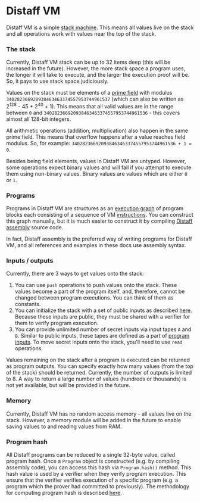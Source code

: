# Distaff VM
Distaff VM is a simple [stack machine](https://en.wikipedia.org/wiki/Stack_machine). This means all values live on the stack and all operations work with values near the top of the stack. 

### The stack
Currently, Distaff VM stack can be up to 32 items deep (this will be increased in the future). However, the more stack space a program uses, the longer it will take to execute, and the larger the execution proof will be. So, it pays to use stack space judiciously.

Values on the stack must be elements of a [prime field](https://en.wikipedia.org/wiki/Finite_field) with modulus `340282366920938463463374557953744961537` (which can also be written as 2<sup>128</sup> - 45 * 2<sup>40</sup> + 1). This means that all valid values are in the range between `0` and `340282366920938463463374557953744961536` - this covers almost all 128-bit integers.   

All arithmetic operations (addition, multiplication) also happen in the same prime field. This means that overflow happens after a value reaches field modulus. So, for example: `340282366920938463463374557953744961536 + 1 = 0`.

Besides being field elements, values in Distaff VM are untyped. However, some operations expect binary values and will fail if you attempt to execute them using non-binary values. Binary values are values which are either `0` or `1`.

### Programs
Programs in Distaff VM are structures as an [execution graph](programs.md) of program blocks each consisting of a sequence of VM [instructions](isa.md). You can construct this graph manually, but it is much easier to construct it by compiling [Distaff assembly](assembly.md) source code.

In fact, Distaff assembly is the preferred way of writing programs for Distaff VM, and all references and examples in these docs use assembly syntax.

### Inputs / outputs
Currently, there are 3 ways to get values onto the stack:

1. You can use `push` operations to push values onto the stack. These values become a part of the program itself, and, therefore, cannot be changed between program executions. You can think of them as constants.
2. You can initialize the stack with a set of public inputs as described [here](https://github.com/GuildOfWeavers/distaff#program-inputs). Because these inputs are public, they must be shared with a verifier for them to verify program execution.
3. You can provide unlimited number of secret inputs via input tapes `A` and `B`. Similar to public inputs, these tapes are defined as a part of [program inputs](https://github.com/GuildOfWeavers/distaff#program-inputs). To move secret inputs onto the stack, you'll need to use `read` operations.

Values remaining on the stack after a program is executed can be returned as program outputs. You can specify exactly how many values (from the top of the stack) should be returned. Currently, the number of outputs is limited to 8. A way to return a large number of values (hundreds or thousands) is not yet available, but will be provided in the future.

### Memory
Currently, Distaff VM has no random access memory - all values live on the stack. However, a memory module will be added in the future to enable saving values to and reading values from RAM.

### Program hash
All Distaff programs can be reduced to a single 32-byte value, called program hash. Once a `Program` object is constructed (e.g. by compiling assembly code), you can access this hash via `Program.hash()` method. This hash value is used by a verifier when they verify program execution. This ensure that the verifier verifies execution of a specific program (e.g. a program which the prover had committed to previously). The methodology for computing program hash is described [here](programs.md#Program-hash).